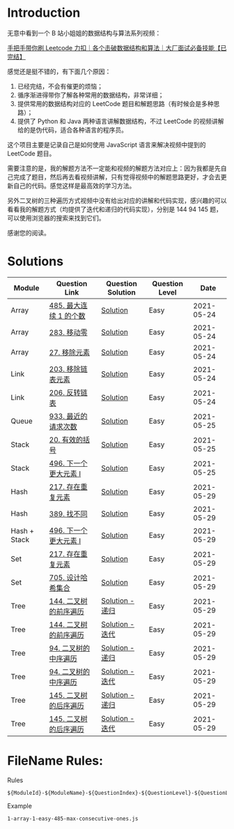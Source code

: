 # Introduction

无意中看到一个 B 站小姐姐的数据结构与算法系列视频：

[手把手带你刷 Leetcode 力扣｜各个击破数据结构和算法｜大厂面试必备技能【已完结】](https://www.bilibili.com/video/BV1sy4y1q79M)

感觉还是挺不错的，有下面几个原因：

1. 已经完结，不会有催更的烦恼；
2. 循序渐进得带你了解各种常用的数据结构，非常详细；
3. 提供常用的数据结构对应的 LeetCode 题目和解题思路（有时候会是多种思路）；
4. 提供了 Python 和 Java 两种语言讲解数据结构，不过 LeetCode 的视频讲解给的是伪代码，适合各种语言的程序员。

这个项目主要是记录自己是如何使用 JavaScript 语言来解决视频中提到的 LeetCode 题目。

需要注意的是，我的解题方法不一定能和视频的解题方法对应上：因为我都是先自己完成了题目，然后再去看视频讲解，只有觉得视频中的解题思路更好，才会去更新自己的代码。感觉这样是最高效的学习方法。

另外二叉树的三种遍历方式视频中没有给出对应的讲解和代码实现，感兴趣的可以看看我的解题方式（均提供了迭代和递归的代码实现），分别是 144 94 145 题，可以使用浏览器的搜索来找到它们。

感谢您的阅读。

# Solutions

| Module       | Question Link                                                                              | Question Solution                                                             | Question Level | Date       |
| ------------ | ------------------------------------------------------------------------------------------ | ----------------------------------------------------------------------------- | -------------- | ---------- |
| Array        | [485. 最大连续 1 的个数](https://leetcode-cn.com/problems/max-consecutive-ones/)           | [Solution](./solution/1-array-1-easy-485-max-consecutive-ones.js)             | Easy           | 2021-05-24 |
| Array        | [283. 移动零](https://leetcode-cn.com/problems/move-zeroes/)                               | [Solution](./solution/1-array-2-easy-283-move-zeroes.js)                      | Easy           | 2021-05-24 |
| Array        | [27. 移除元素](https://leetcode-cn.com/problems/remove-element/)                           | [Solution](./solution/1-array-3-easy-27-remove-element.js)                    | Easy           | 2021-05-24 |
| Link         | [203. 移除链表元素](https://leetcode-cn.com/problems/remove-linked-list-elements/)         | [Solution](./solution/2-link-1-easy-203-remove-linked-list-elements.js)       | Easy           | 2021-05-24 |
| Link         | [206. 反转链表](https://leetcode-cn.com/problems/reverse-linked-list/)                     | [Solution](./solution/2-link-2-easy-206-reverse-linked-list.js)               | Easy           | 2021-05-24 |
| Queue        | [933. 最近的请求次数](https://leetcode-cn.com/problems/number-of-recent-calls/)            | [Solution](./solution/3-queue-1-933-easy-number-of-recent-calls.js)           | Easy           | 2021-05-25 |
| Stack        | [20. 有效的括号](https://leetcode-cn.com/problems/valid-parentheses/)                      | [Solution](./solution/4-stack-1-20-easy-valid-parentheses.js)                 | Easy           | 2021-05-25 |
| Stack        | [496. 下一个更大元素 I](https://leetcode-cn.com/problems/next-greater-element-i/)          | [Solution](./solution/4-stack-2-496-easy-next-greater-element-i.js)           | Easy           | 2021-05-25 |
| Hash         | [217. 存在重复元素](https://leetcode-cn.com/problems/contains-duplicate/)                  | [Solution](./solution/5-hash-1-217-contains-duplicate.js)                     | Easy           | 2021-05-29 |
| Hash         | [389. 找不同](https://leetcode-cn.com/problems/find-the-difference/)                       | [Solution](./solution/5-hash-2-389-find-the-difference.js)                    | Easy           | 2021-05-29 |
| Hash + Stack | [496. 下一个更大元素 I](https://leetcode-cn.com/problems/next-greater-element-i/)          | [Solution](./solution/5-hash-3-496-easy-next-greater-element-i.js)            | Easy           | 2021-05-29 |
| Set          | [217. 存在重复元素](https://leetcode-cn.com/problems/contains-duplicate/)                  | [Solution](./solution/6-set-1-217-contains-duplicate.js)                      | Easy           | 2021-05-29 |
| Set          | [705. 设计哈希集合](https://leetcode-cn.com/problems/design-hashset/)                      | [Solution](./solution/6-set-2-705-design-hashset.js)                          | Easy           | 2021-05-29 |
| Tree         | [144. 二叉树的前序遍历](https://leetcode-cn.com/problems/binary-tree-preorder-traversal/)  | [Solution - 递归](./solution/7-tree-1-144-binary-tree-preorder-traversal.js)  | Easy           | 2021-05-29 |
| Tree         | [144. 二叉树的前序遍历](https://leetcode-cn.com/problems/binary-tree-preorder-traversal/)  | [Solution - 迭代](./solution/7-tree-2-144-binary-tree-preorder-traversal.js)  | Easy           | 2021-05-29 |
| Tree         | [94. 二叉树的中序遍历](https://leetcode-cn.com/problems/binary-tree-inorder-traversal/)    | [Solution - 递归](./solution/7-tree-3-94-binary-tree-inorder-traversal.js)    | Easy           | 2021-05-29 |
| Tree         | [94. 二叉树的中序遍历](https://leetcode-cn.com/problems/binary-tree-inorder-traversal/)    | [Solution - 迭代](./solution/7-tree-4-94-binary-tree-inorder-traversal.js)    | Easy           | 2021-05-29 |
| Tree         | [145. 二叉树的后序遍历](https://leetcode-cn.com/problems/binary-tree-postorder-traversal/) | [Solution - 递归](./solution/7-tree-5-145-binary-tree-postorder-traversal.js) | Easy           | 2021-05-29 |
| Tree         | [145. 二叉树的后序遍历](https://leetcode-cn.com/problems/binary-tree-postorder-traversal/) | [Solution - 迭代](./solution/7-tree-6-145-binary-tree-postorder-traversal.js) | Easy           | 2021-05-29 |

# FileName Rules:

Rules

```
${ModuleId}-${ModuleName}-${QuestionIndex}-${QuestionLevel}-${QuestionLeetCodeId}-${QuestionLeetCodeName}
```

Example

```
1-array-1-easy-485-max-consecutive-ones.js
```
